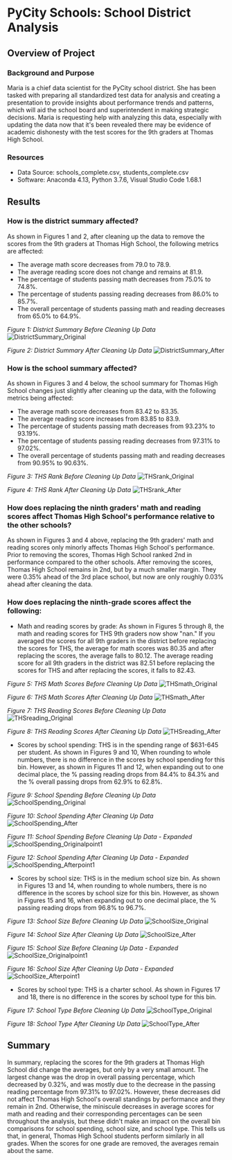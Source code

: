 # PyCity Schools: School District Analysis

## Overview of Project

### Background and Purpose

Maria is a chief data scientist for the PyCity school district. She has been tasked with preparing all standardized test data for analysis and creating a presentation to provide insights about performance trends and patterns, which will aid the school board and superintendent in making strategic decisions. Maria is requesting help with analyzing this data, especially with updating the data now that it's been revealed there may be evidence of academic dishonesty with the test scores for the 9th graders at Thomas High School.

### Resources

- Data Source: schools_complete.csv, students_complete.csv
- Software: Anaconda 4.13, Python 3.7.6, Visual Studio Code 1.68.1

## Results

### How is the district summary affected?

As shown in Figures 1 and 2, after cleaning up the data to remove the scores from the 9th graders at Thomas High School, the following metrics are affected:

+ The average math score decreases from 79.0 to 78.9.
+ The average reading score does not change and remains at 81.9.
+ The percentage of students passing math decreases from 75.0% to 74.8%.
+ The percentage of students passing reading decreases from 86.0% to 85.7%.
+ The overall percentage of students passing math and reading decreases from 65.0% to 64.9%.

*Figure 1: District Summary Before Cleaning Up Data*
![DistrictSummary_Original](https://user-images.githubusercontent.com/106830513/178169309-330ed3f2-971a-4918-ac18-355f6e667ffe.png)

*Figure 2: District Summary After Cleaning Up Data*
![DistrictSummary_After](https://user-images.githubusercontent.com/106830513/178169406-1c0ec4b8-8732-48f6-8611-a5237c880d6c.png)

### How is the school summary affected?

As shown in Figures 3 and 4 below, the school summary for Thomas High School changes just slightly after cleaning up the data, with the following metrics being affected:

+ The average math score decreases from 83.42 to 83.35.
+ The average reading score increases from 83.85 to 83.9.
+ The percentage of students passing math decreases from 93.23% to 93.19%.
+ The percentage of students passing reading decreases from 97.31% to 97.02%.
+ The overall percentage of students passing math and reading decreases from 90.95% to 90.63%.

*Figure 3: THS Rank Before Cleaning Up Data*
![THSrank_Original](https://user-images.githubusercontent.com/106830513/178170811-4c09ca4d-4450-41fe-939b-342ba147de5b.png)

*Figure 4: THS Rank After Cleaning Up Data*
![THSrank_After](https://user-images.githubusercontent.com/106830513/178170823-5823134e-ff6a-49c1-bebe-b5162fd7e64e.png)

### How does replacing the ninth graders' math and reading scores affect Thomas High School's performance relative to the other schools?

As shown in Figures 3 and 4 above, replacing the 9th graders' math and reading scores only minorly affects Thomas High School's performance. Prior to removing the scores, Thomas High School ranked 2nd in performance compared to the other schools. After removing the scores, Thomas High School remains in 2nd, but by a much smaller margin. They were 0.35% ahead of the 3rd place school, but now are only roughly 0.03% ahead after cleaning the data.

### How does replacing the ninth-grade scores affect the following:
+ Math and reading scores by grade: As shown in Figures 5 through 8, the math and reading scores for THS 9th graders now show "nan." If you averaged the scores for all 9th graders in the district before replacing the scores for THS, the average for math scores was 80.35 and after replacing the scores, the average falls to 80.12. The average reading score for all 9th graders in the district was 82.51 before replacing the scores for THS and after replacing the scores, it falls to 82.43.

*Figure 5: THS Math Scores Before Cleaning Up Data*
![THSmath_Original](https://user-images.githubusercontent.com/106830513/178169659-aec89dfb-b23f-48be-9458-ac2a4604d68b.png)

*Figure 6: THS Math Scores After Cleaning Up Data*
![THSmath_After](https://user-images.githubusercontent.com/106830513/178169669-b4d53748-1d0b-458a-ac13-f328835aebb5.png)

*Figure 7: THS Reading Scores Before Cleaning Up Data*
![THSreading_Original](https://user-images.githubusercontent.com/106830513/178169674-68b13544-10f0-493d-9562-b5826c1d0255.png)

*Figure 8: THS Reading Scores After Cleaning Up Data*
![THSreading_After](https://user-images.githubusercontent.com/106830513/178169684-e3dd9077-0bf3-48cb-8508-bfe705eb651b.png)

+ Scores by school spending: THS is in the spending range of $631-645 per student. As shown in Figures 9 and 10, When rounding to whole numbers, there is no difference in the scores by school spending for this bin. However, as shown in Figures 11 and 12, when expanding out to one decimal place, the % passing reading drops from 84.4% to 84.3% and the % overall passing drops from 62.9% to 62.8%.

*Figure 9: School Spending Before Cleaning Up Data*
![SchoolSpending_Original](https://user-images.githubusercontent.com/106830513/178171598-07831046-26b6-4d8b-a566-c04ac92bafc7.png)

*Figure 10: School Spending After Cleaning Up Data*
![SchoolSpending_After](https://user-images.githubusercontent.com/106830513/178171630-a56ca568-28f0-4b8d-b120-08b89e627c0c.png)

*Figure 11: School Spending Before Cleaning Up Data - Expanded*
![SchoolSpending_Originalpoint1](https://user-images.githubusercontent.com/106830513/178171617-d5d2c99b-903e-4846-9701-a87b1117d893.png)

*Figure 12: School Spending After Cleaning Up Data - Expanded*
![SchoolSpending_Afterpoint1](https://user-images.githubusercontent.com/106830513/178171642-a6a72a7f-ae85-49c5-9de5-ec0048ee8309.png)

+ Scores by school size: THS is in the medium school size bin. As shown in Figures 13 and 14, when rounding to whole numbers, there is no difference in the scores by school size for this bin. However, as shown in Figures 15 and 16, when expanding out to one decimal place, the % passing reading drops from 96.8% to 96.7%.

*Figure 13: School Size Before Cleaning Up Data*
![SchoolSize_Original](https://user-images.githubusercontent.com/106830513/178171805-6365d5c0-7489-4b27-8835-2d786b37758b.png)

*Figure 14: School Size After Cleaning Up Data*
![SchoolSize_After](https://user-images.githubusercontent.com/106830513/178171841-8ec35dc2-f437-4bcd-ad3d-dc0d82682711.png)

*Figure 15: School Size Before Cleaning Up Data - Expanded*
![SchoolSize_Originalpoint1](https://user-images.githubusercontent.com/106830513/178171823-4a0a0c9f-4d5a-405b-a2b6-6485f3b5ffdb.png)

*Figure 16: School Size After Cleaning Up Data - Expanded*
![SchoolSize_Afterpoint1](https://user-images.githubusercontent.com/106830513/178171853-2a22a907-3e9a-4404-b904-10ff0b0b39cb.png)

+ Scores by school type: THS is a charter school. As shown in Figures 17 and 18, there is no difference in the scores by school type for this bin.

*Figure 17: School Type Before Cleaning Up Data*
![SchoolType_Original](https://user-images.githubusercontent.com/106830513/178171865-84aad780-32c6-4377-a8fa-063672041d82.png)

*Figure 18: School Type After Cleaning Up Data*
![SchoolType_After](https://user-images.githubusercontent.com/106830513/178171878-b10a7a13-bfdb-4ed0-9791-c6714c67426d.png)

## Summary
In summary, replacing the scores for the 9th graders at Thomas High School did change the averages, but only by a very small amount. The largest change was the drop in overall passing percentage, which decreased by 0.32%, and was mostly due to the decrease in the passing reading percentage from 97.31% to 97.02%. However, these decreases did not affect Thomas High School's overall standings by performance and they remain in 2nd. Otherwise, the miniscule decreases in average scores for math and reading and their corresponding percentages can be seen throughout the analysis, but these didn't make an impact on the overall bin comparisons for school spending, school size, and school type. This tells us that, in general, Thomas High School students perform similarly in all grades. When the scores for one grade are removed, the averages remain about the same.
